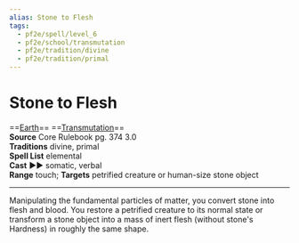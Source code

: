 ```yaml
---
alias: Stone to Flesh
tags:
  - pf2e/spell/level_6
  - pf2e/school/transmutation
  - pf2e/tradition/divine
  - pf2e/tradition/primal
---
```


# Stone to Flesh

==[Earth](../../../Traits/Earth.md)== ==[Transmutation](../../../Traits/Transmutation.md)==  
__Source__ Core Rulebook pg. 374 3.0  
**Traditions** divine, primal  
**Spell List** elemental  
**Cast** ►► somatic, verbal  
**Range** touch; **Targets** petrified creature or human-size stone object

---

Manipulating the fundamental particles of matter, you convert stone into flesh and blood. You restore a petrified creature to its normal state or transform a stone object into a mass of inert flesh (without stone's Hardness) in roughly the same shape.
